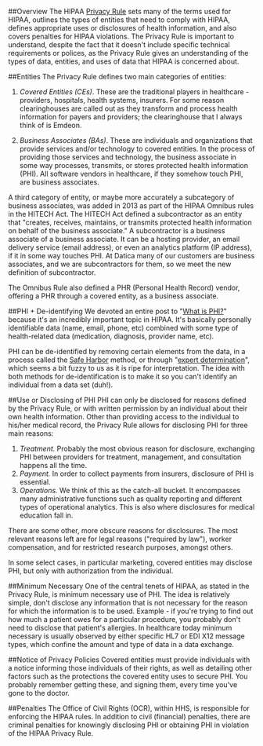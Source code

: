 ##Overview
The HIPAA [Privacy Rule](http://www.hhs.gov/hipaa/for-professionals/privacy/index.html) sets many of the terms used for HIPAA, outlines the types of entities that need to comply with HIPAA, defines appropriate uses or disclosures of health information, and also covers penalties for HIPAA violations. The Privacy Rule is important to understand, despite the fact that it doesn't include specific technical requirements or polices, as the Privacy Rule gives an understanding of the types of data, entities, and uses of data that HIPAA is concerned about.

##Entities
The Privacy Rule defines two main categories of entities:

1. *Covered Entities (CEs)*. These are the traditional players in healthcare - providers, hospitals, health systems, insurers. For some reason clearinghouses are called out as they transform and process health information for payers and providers; the clearinghouse that I always think of is Emdeon.

2. *Business Associates (BAs)*. These are individuals and organizations that provide services and/or technology to covered entities. In the process of providing those services and technology, the business associate in some way processes, transmits, or stores protected health information (PHI). All software vendors in healthcare, if they somehow touch PHI, are business associates.

A third category of entity, or maybe more accurately a subcategory of business associates, was added in 2013 as part of the HIPAA Omnibus rules in the HITECH Act. The HITECH Act defined a subcontractor as an entity that  "creates, receives, maintains, or transmits protected health information on behalf of the business associate." A subcontractor is a business associate of a business associate. It can be a hosting provider, an email delivery service (email address), or even an analytics platform (IP address), if it in some way touches PHI. At Datica many of our customers are business associates, and we are subcontractors for them, so we meet the new definition of subcontractor.

The Omnibus Rule also defined a PHR (Personal Health Record) vendor, offering a PHR through a covered entity, as a business associate.

##PHI + De-identifying
We devoted an entire post to "[What is PHI?](https://datica.com/learn/what-is-protected-health-information-or-phi)" because it's an incredibly important topic in HIPAA. It's basically personally identifiable data (name, email, phone, etc) combined with some type of health-related data (medication, diagnosis, provider name, etc).

PHI can be de-identified by removing certain elements from the data, in a process called the [Safe Harbor](http://www.hhs.gov/ocr/privacy/hipaa/understanding/coveredentities/De-identification/guidance.html#safeharborguidance) method, or through "[expert determination](http://www.hhs.gov/ocr/privacy/hipaa/understanding/coveredentities/De-identification/guidance.html#guidancedetermination)", which seems a bit fuzzy to us as it is ripe for interpretation. The idea with both methods for de-identification is to make it so you can't identify an individual from a data set (duh!).

##Use or Disclosing of PHI
PHI can only be disclosed for reasons defined by the Privacy Rule, or with written permission by an individual about their own health information. Other than providing access to the individual to his/her medical record, the Privacy Rule allows for disclosing PHI for three main reasons:

1. *Treatment.* Probably the most obvious reason for disclosure, exchanging PHI between providers for treatment, management, and consultation happens all the time.
2. *Payment.* In order to collect payments from insurers, disclosure of PHI is essential.
3. *Operations.* We think of this as the catch-all bucket. It encompasses many administrative functions such as quality reporting and different types of operational analytics. This is also where disclosures for medical education fall in.

There are some other, more obscure reasons for disclosures. The most relevant reasons left are for legal reasons ("required by law"), worker compensation, and for restricted research purposes, amongst others.

In some select cases, in particular marketing, covered entities may disclose PHI, but only with authorization from the individual.

##Minimum Necessary
One of the central tenets of HIPAA, as stated in the Privacy Rule, is minimum necessary use of PHI. The idea is relatively simple, don't disclose any information that is not necessary for the reason for which the information is to be used. Example - if you're trying to find out how much a patient owes for a particular procedure, you probably don't need to disclose that patient's allergies. In healthcare today minimum necessary is usually observed by either specific HL7 or EDI X12 message types, which confine the amount and type of data in a data exchange.

##Notice of Privacy Policies
Covered entities must provide individuals with a notice informing those individuals of their rights, as well as detailing other factors such as the protections the covered entity uses to secure PHI. You probably remember getting these, and signing them, every time you've gone to the doctor.

##Penalties
The Office of Civil Rights (OCR), within HHS, is responsible for enforcing the HIPAA rules. In addition to civil (financial) penalties, there are criminal penalties for knowingly disclosing PHI or obtaining PHI in violation of the HIPAA Privacy Rule.
